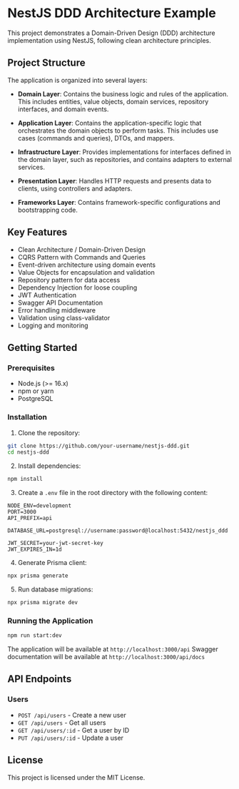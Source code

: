# NestJS DDD Architecture Example

This project demonstrates a Domain-Driven Design (DDD) architecture implementation using NestJS, following clean architecture principles.

## Project Structure

The application is organized into several layers:

- **Domain Layer**: Contains the business logic and rules of the application. This includes entities, value objects, domain services, repository interfaces, and domain events.

- **Application Layer**: Contains the application-specific logic that orchestrates the domain objects to perform tasks. This includes use cases (commands and queries), DTOs, and mappers.

- **Infrastructure Layer**: Provides implementations for interfaces defined in the domain layer, such as repositories, and contains adapters to external services.

- **Presentation Layer**: Handles HTTP requests and presents data to clients, using controllers and adapters.

- **Frameworks Layer**: Contains framework-specific configurations and bootstrapping code.

## Key Features

- Clean Architecture / Domain-Driven Design
- CQRS Pattern with Commands and Queries
- Event-driven architecture using domain events
- Value Objects for encapsulation and validation
- Repository pattern for data access
- Dependency Injection for loose coupling
- JWT Authentication
- Swagger API Documentation
- Error handling middleware
- Validation using class-validator
- Logging and monitoring

## Getting Started

### Prerequisites

- Node.js (>= 16.x)
- npm or yarn
- PostgreSQL

### Installation

1. Clone the repository:

```bash
git clone https://github.com/your-username/nestjs-ddd.git
cd nestjs-ddd
```

2. Install dependencies:

```bash
npm install
```

3. Create a `.env` file in the root directory with the following content:

```
NODE_ENV=development
PORT=3000
API_PREFIX=api

DATABASE_URL=postgresql://username:password@localhost:5432/nestjs_ddd

JWT_SECRET=your-jwt-secret-key
JWT_EXPIRES_IN=1d
```

4. Generate Prisma client:

```bash
npx prisma generate
```

5. Run database migrations:

```bash
npx prisma migrate dev
```

### Running the Application

```bash
npm run start:dev
```

The application will be available at `http://localhost:3000/api`
Swagger documentation will be available at `http://localhost:3000/api/docs`

## API Endpoints

### Users

- `POST /api/users` - Create a new user
- `GET /api/users` - Get all users
- `GET /api/users/:id` - Get a user by ID
- `PUT /api/users/:id` - Update a user

## License

This project is licensed under the MIT License.
